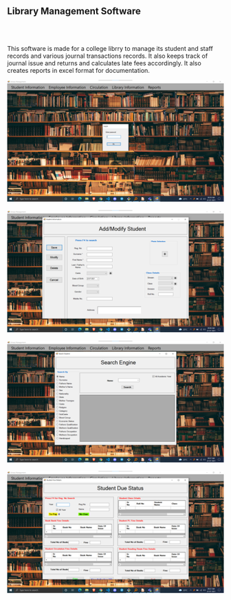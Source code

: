 ## Library Management Software

<br><br>

This software is made for a college librry to manage its student and staff records and various journal transactions records. It also keeps track of journal issue and returns and calculates late fees accordingly. It also creates reports in excel format for documentation.

![Screenshot 1](./screenshots/Screenshot1.png 'Screenshot 1')
<br><br>
![Screenshot 2](./screenshots/Screenshot2.png 'Screenshot 2')
<br><br>
![Screenshot 3](./screenshots/Screenshot3.png 'Screenshot 3')
<br><br>
![Screenshot 4](./screenshots/Screenshot4.png 'Screenshot 4')
